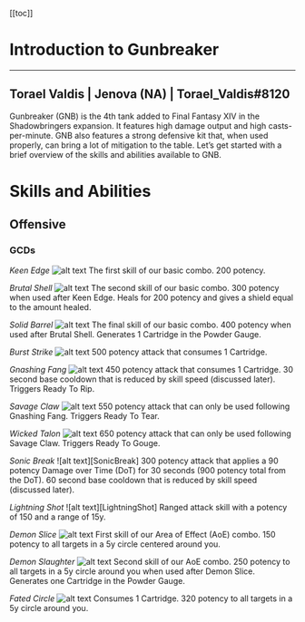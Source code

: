 [[toc]]

# Introduction to Gunbreaker
---
Torael Valdis | Jenova (NA) | Torael_Valdis#8120
---
Gunbreaker (GNB) is the 4th tank added to Final Fantasy XIV in the Shadowbringers expansion. It features high damage output and high casts-per-minute. GNB also features a strong defensive kit that, when used properly, can bring a lot of mitigation to the table. Let’s get started with a brief overview of the skills and abilities available to GNB.

# Skills and Abilities

## Offensive

### GCDs

*Keen Edge*
![alt text][KeenEdge]
The first skill of our basic combo. 200 potency.

*Brutal Shell*
![alt text][BrutalShell]
The second skill of our basic combo. 300 potency when used after Keen Edge. Heals for 200 potency and gives a shield equal to the amount healed. 

*Solid Barrel*
![alt text][SolidBarrel]
The final skill of our basic combo. 400 potency when used after Brutal Shell. Generates 1 Cartridge in the Powder Gauge. 

*Burst Strike*
![alt text][BurstStrike]
500 potency attack that consumes 1 Cartridge.

*Gnashing Fang*
![alt text][GnashingFang]
450 potency attack that consumes 1 Cartridge. 30 second base cooldown that is reduced by skill speed (discussed later). Triggers Ready To Rip.

*Savage Claw*
![alt text][SavageClaw]
550 potency attack that can only be used following Gnashing Fang. Triggers Ready To Tear.

*Wicked Talon*
![alt text][WickedTalon]
650 potency attack that can only be used following Savage Claw. Triggers Ready To Gouge.

*Sonic Break*
![alt text][SonicBreak]
300 potency attack that applies a 90 potency Damage over Time (DoT) for 30 seconds (900 potency total from the DoT). 60 second base cooldown that is reduced by skill speed (discussed later).

*Lightning Shot*
![alt text][LightningShot]
Ranged attack skill with a potency of 150 and a range of 15y. 

*Demon Slice*
![alt text][DemonSlice]
First skill of our Area of Effect (AoE) combo. 150 potency to all targets in a 5y circle centered around you.

*Demon Slaughter*
![alt text][DemonSlaughter]
Second skill of our AoE combo. 250 potency to all targets in a 5y circle around you when used after Demon Slice. Generates one Cartridge in the Powder Gauge. 

*Fated Circle*
![alt text][FatedCircle]
Consumes 1 Cartridge. 320 potency to all targets in a 5y circle around you. 

<!-- Media -->
[4thGcdNoMercy]: https://https://github.com/The-Balance-FFXIV/balance-static/tree/main/static/img/jobs/tanks/gunbreaker/4th_Gcd_No_Mercy.png "4thGcdNoMercy"
[AbdomenTear]: https://https://github.com/The-Balance-FFXIV/balance-static/tree/main/static/img/jobs/tanks/gunbreaker/Abdomen_Tear.png "AbdomenTear"
[ArmsLength]: https://https://github.com/The-Balance-FFXIV/balance-static/tree/main/static/img/jobs/tanks/gunbreaker/Arm's_Length.png "ArmsLength"
[Aurora]: https://https://github.com/The-Balance-FFXIV/balance-static/tree/main/static/img/jobs/tanks/gunbreaker/Aurora.png "Aurora"
[BattleLitany]: https://https://github.com/The-Balance-FFXIV/balance-static/tree/main/static/img/jobs/tanks/gunbreaker/Battle_Litany.png "BattleLitany"
[BattleVoice]: https://https://github.com/The-Balance-FFXIV/balance-static/tree/main/static/img/jobs/tanks/gunbreaker/Battle_Voice.png "BattleVoice"
[BlastingZone]: https://https://github.com/The-Balance-FFXIV/balance-static/tree/main/static/img/jobs/tanks/gunbreaker/Blasting_Zone.png "BlastingZone"
[Bloodfest]: https://https://github.com/The-Balance-FFXIV/balance-static/tree/main/static/img/jobs/tanks/gunbreaker/Bloodfest.png "Bloodfest"
[BowShock]: https://https://github.com/The-Balance-FFXIV/balance-static/tree/main/static/img/jobs/tanks/gunbreaker/Bow_Shock.png "BowShock"
[Brotherhood]: https://https://github.com/The-Balance-FFXIV/balance-static/tree/main/static/img/jobs/tanks/gunbreaker/Brotherhood.png "Brotherhood"
[BrutalShell]: https://https://github.com/The-Balance-FFXIV/balance-static/tree/main/static/img/jobs/tanks/gunbreaker/Brutal_Shell.png "BrutalShell"
[BurstStrike]: https://https://github.com/The-Balance-FFXIV/balance-static/tree/main/static/img/jobs/tanks/gunbreaker/Burst_Strike.png "BurstStrike"
[Camouflage]: https://https://github.com/The-Balance-FFXIV/balance-static/tree/main/static/img/jobs/tanks/gunbreaker/Camouflage.png "Camouflage"
[ChainStrategem]: https://https://github.com/The-Balance-FFXIV/balance-static/tree/main/static/img/jobs/tanks/gunbreaker/Chain_Strategem.png "ChainStrategem"
[Continuation]: https://https://github.com/The-Balance-FFXIV/balance-static/tree/main/static/img/jobs/tanks/gunbreaker/Continuation.png "Continuation"
[DangerZone]: https://https://github.com/The-Balance-FFXIV/balance-static/tree/main/static/img/jobs/tanks/gunbreaker/Danger_Zone.png "DangerZone"
[DemonSlaughter]: https://https://github.com/The-Balance-FFXIV/balance-static/tree/main/static/img/jobs/tanks/gunbreaker/Demon_Slaughter.png "DemonSlaughter"
[DemonSlice]: https://https://github.com/The-Balance-FFXIV/balance-static/tree/main/static/img/jobs/tanks/gunbreaker/Demon_Slice.png "DemonSlice"
[Devotion]: https://https://github.com/The-Balance-FFXIV/balance-static/tree/main/static/img/jobs/tanks/gunbreaker/Devotion.png "Devotion"
[Divination]: https://https://github.com/The-Balance-FFXIV/balance-static/tree/main/static/img/jobs/tanks/gunbreaker/Divination.png "Divination"
[Embolden]: https://https://github.com/The-Balance-FFXIV/balance-static/tree/main/static/img/jobs/tanks/gunbreaker/Embolden.png "Embolden"
[EyeGouge]: https://https://github.com/The-Balance-FFXIV/balance-static/tree/main/static/img/jobs/tanks/gunbreaker/Eye_Gouge.png "EyeGouge"
[FatedCircle]: https://https://github.com/The-Balance-FFXIV/balance-static/tree/main/static/img/jobs/tanks/gunbreaker/Fated_Circle.png "FatedCircle"
[GnashingFang]: https://https://github.com/The-Balance-FFXIV/balance-static/tree/main/static/img/jobs/tanks/gunbreaker/Gnashing_Fang.png "GnashingFang"
[HeartOfStone]: https://https://github.com/The-Balance-FFXIV/balance-static/tree/main/static/img/jobs/tanks/gunbreaker/Heart_Of_Stone.png "HeartOfStone"
[HeartOfLight]: https://https://github.com/The-Balance-FFXIV/balance-static/tree/main/static/img/jobs/tanks/gunbreaker/Heart_Of_Light.png "HeartOfLight"
[Interject]: https://https://github.com/The-Balance-FFXIV/balance-static/tree/main/static/img/jobs/tanks/gunbreaker/Interject.png "Interject"
[JugularRip]: https://https://github.com/The-Balance-FFXIV/balance-static/tree/main/static/img/jobs/tanks/gunbreaker/Jugular_Rip.png "JugularRip"
[KeenEdge]: https://https://github.com/The-Balance-FFXIV/balance-static/tree/main/static/img/jobs/tanks/gunbreaker/Keen_Edge.png "KeenEdge"
[LightingShot]: https://https://github.com/The-Balance-FFXIV/balance-static/tree/main/static/img/jobs/tanks/gunbreaker/Lightning_Shot.png "LightingShot"
[LowBlow]: https://https://github.com/The-Balance-FFXIV/balance-static/tree/main/static/img/jobs/tanks/gunbreaker/Low_Blow.png "LowBlow"
[Nebula]: https://https://github.com/The-Balance-FFXIV/balance-static/tree/main/static/img/jobs/tanks/gunbreaker/Nebula.png "Nebula"
[NoMercy]: https://https://github.com/The-Balance-FFXIV/balance-static/tree/main/static/img/jobs/tanks/gunbreaker/No_Mercy.png "NoMercy"
[Provoke]: https://https://github.com/The-Balance-FFXIV/balance-static/tree/main/static/img/jobs/tanks/gunbreaker/Provoke.png "Provoke"
[Rampart]: https://https://github.com/The-Balance-FFXIV/balance-static/tree/main/static/img/jobs/tanks/gunbreaker/Rampart.png "Rampart"
[Reprisal]: https://https://github.com/The-Balance-FFXIV/balance-static/tree/main/static/img/jobs/tanks/gunbreaker/Reprisal.png "Reprisal"
[RoughDivide]: https://https://github.com/The-Balance-FFXIV/balance-static/tree/main/static/img/jobs/tanks/gunbreaker/Rough_Divide.png "RoughDivide"
[RoyalGuard]: https://https://github.com/The-Balance-FFXIV/balance-static/tree/main/static/img/jobs/tanks/gunbreaker/Royal_Guard.png "RoyalGuard"
[SavageClaw]: https://https://github.com/The-Balance-FFXIV/balance-static/tree/main/static/img/jobs/tanks/gunbreaker/Savage_Claw.png "SavageClaw"
[Shirk]: https://https://github.com/The-Balance-FFXIV/balance-static/tree/main/static/img/jobs/tanks/gunbreaker/Shirk.png "Shirk"
[SolidBarrel]: https://https://github.com/The-Balance-FFXIV/balance-static/tree/main/static/img/jobs/tanks/gunbreaker/Solid_Barrel.png "SolidBarrel"
[SolidBarrelCombo]: https://https://github.com/The-Balance-FFXIV/balance-static/tree/main/static/img/jobs/tanks/gunbreaker/Solid_Barrel_Combo.png "SolidBarrelCombo"
[SolidBreak]: https://https://github.com/The-Balance-FFXIV/balance-static/tree/main/static/img/jobs/tanks/gunbreaker/Solid_Break.png "SolidBreak"
[Superbolide]: https://https://github.com/The-Balance-FFXIV/balance-static/tree/main/static/img/jobs/tanks/gunbreaker/Superbolide.png "Superbolide"
[TechnicalFinish]: https://https://github.com/The-Balance-FFXIV/balance-static/tree/main/static/img/jobs/tanks/gunbreaker/Technical_Finish.png "TechnicalFinish"
[TrickAttack]: https://https://github.com/The-Balance-FFXIV/balance-static/tree/main/static/img/jobs/tanks/gunbreaker/Trick_Attack.png "TrickAttack"
[WickedTalon]: https://https://github.com/The-Balance-FFXIV/balance-static/tree/main/static/img/jobs/tanks/gunbreaker/Wicked_Talon.png "WickedTalon"
[WillXBreak1]: https://https://github.com/The-Balance-FFXIV/balance-static/tree/main/static/img/jobs/tanks/gunbreaker/Will_X_Break_1.png "WillXBreak1"
[WillXBreak2]: https://https://github.com/The-Balance-FFXIV/balance-static/tree/main/static/img/jobs/tanks/gunbreaker/Will_X_Break_2.png "WillXBreak2"
